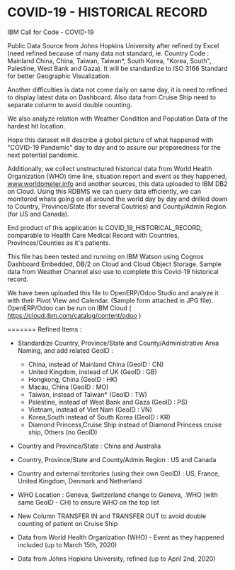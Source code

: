 # COVID-19 - HISTORICAL RECORD
IBM Call for Code - COVID-19

Public Data Source from Johns Hopkins University after refined by Excel (need refined because of many data not standard, 
ie. Country Code : Mainland China, China, Taiwan, Taiwan*, South Korea, "Korea, South", Palestine, West Bank and Gaza). 
It will be standardize to ISO 3166 Standard for better Geographic Visualization.

Another difficulties is data not come daily on same day, it is need to refined to display latest data on Dashboard. 
Also data from Cruise Ship need to separate column to avoid double counting.

We also analyze relation with Weather Condition and Population Data of the hardest hit location.

Hope this dataset will describe a global picture of what happened with "COVID-19 Pandemic" day to day and to assure our 
preparedness for the next potential pandemic.

Additionally, we collect unstructured historical data from World Health Organization (WHO) time line, situation report and event
as they happened, www.worldometer.info and another sources, this data uploaded to IBM DB2 on Cloud. Using this RDBMS we can query
data efficiently, we can monitored whats going on all around the world day by day and drilled down to Country, Province/State
(for several Coutries) and County/Admin Region (for US and Canada).

End product of this application is COVID_19_HISTORICAL_RECORD, comparable to Health Care Medical Record with Countries, Provinces/Counties as it's patients.

This file has been tested and running on IBM Watson using Cognos Dashboard Embedded, DB/2 on Cloud and Cloud Object Storage. Sample data from Weather Channel also use to complete this Covid-19 historical record.

We have been uploaded this file to OpenERP/Odoo Studio and analyze it with their Pivot View and Calendar. (Sample form attached in JPG file). OpenERP/Odoo can be run on IBM Cloud ( https://cloud.ibm.com/catalog/content/odoo )



=======
Refined Items :
- Standardize Country, Province/State and County/Administrative Area Naming, and add related GeoID :
   - China, instead of Mainland China (GeoID : CN)
   - United Kingdom, instead of UK (GeoID : GB)
   - Hongkong, China (GeoID : HK)
   - Macau, China (GeoID : MO)
   - Taiwan, instead of Taiwan* (GeoID : TW)
   - Palestine, instead of West Bank and Gaza (GeoID : PS)
   - Vietnam, instead of Viet Nam (GeoID : VN)
   - Korea,South instead of South Korea (GeoID : KR)
   - Diamond Princess,Cruise Ship instead of Diamond Princess cruise ship, Others (no GeoID)
   
 - Country and Province/State : China and Australia
 - Country, Province/State and County/Admin Region : US and Canada
 - Country and external territories (using their own GeoID) : US, France, United Kingdom, Denmark and Netherland
 - WHO Location : Geneva, Switzerland change to Geneva, .WHO (with same GeoID - CH) to ensure WHO on the top list 
 - New Column TRANSFER IN and TRANSFER OUT to avoid double counting of patient on Cruise Ship
 
- Data from World Health Organization (WHO) - Event as they happened included (up to March 15th, 2020)
- Data from Johns Hopkins University, refined (up to April 2nd, 2020) 


